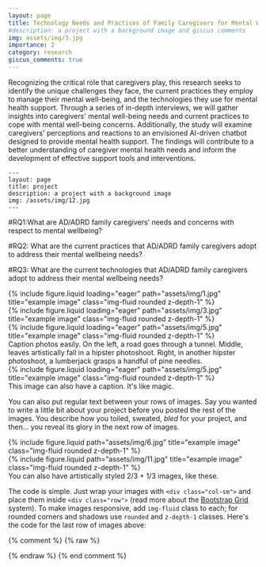 ```yaml
---
layout: page
title: Technology Needs and Practices of Family Caregivers for Mental Wellbeing
#description: a project with a background image and giscus comments
img: assets/img/3.jpg
importance: 2
category: research
giscus_comments: true
---
```


Recognizing the critical role that caregivers play, this research seeks to identify the unique challenges they face, the current
practices they employ to manage their mental well-being, and the technologies they use for mental health support. Through a
series of in-depth interviews, we will gather insights into caregivers' mental well-being needs and current practices to cope with
mental well-being concerns. Additionally, the study will examine caregivers' perceptions and reactions to an envisioned AI-driven
chatbot designed to provide mental health support. The findings will contribute to a better understanding of caregiver mental
health needs and inform the development of effective support tools and interventions.

    ---
    layout: page
    title: project
    description: a project with a background image
    img: /assets/img/12.jpg
    ---

#RQ1:What are AD/ADRD family caregivers’ needs and concerns with respect to mental wellbeing?

#RQ2:  What are the current practices that AD/ADRD family caregivers adopt to address their mental wellbeing needs? 

#RQ3: What are the current technologies that AD/ADRD family caregivers adopt to address their mental wellbeing needs?


<div class="row">
    <div class="col-sm mt-3 mt-md-0">
        {% include figure.liquid loading="eager" path="assets/img/1.jpg" title="example image" class="img-fluid rounded z-depth-1" %}
    </div>
    <div class="col-sm mt-3 mt-md-0">
        {% include figure.liquid loading="eager" path="assets/img/3.jpg" title="example image" class="img-fluid rounded z-depth-1" %}
    </div>
    <div class="col-sm mt-3 mt-md-0">
        {% include figure.liquid loading="eager" path="assets/img/5.jpg" title="example image" class="img-fluid rounded z-depth-1" %}
    </div>
</div>
<div class="caption">
    Caption photos easily. On the left, a road goes through a tunnel. Middle, leaves artistically fall in a hipster photoshoot. Right, in another hipster photoshoot, a lumberjack grasps a handful of pine needles.
</div>
<div class="row">
    <div class="col-sm mt-3 mt-md-0">
        {% include figure.liquid loading="eager" path="assets/img/5.jpg" title="example image" class="img-fluid rounded z-depth-1" %}
    </div>
</div>
<div class="caption">
    This image can also have a caption. It's like magic.
</div>

You can also put regular text between your rows of images.
Say you wanted to write a little bit about your project before you posted the rest of the images.
You describe how you toiled, sweated, _bled_ for your project, and then... you reveal its glory in the next row of images.

<div class="row justify-content-sm-center">
    <div class="col-sm-8 mt-3 mt-md-0">
        {% include figure.liquid path="assets/img/6.jpg" title="example image" class="img-fluid rounded z-depth-1" %}
    </div>
    <div class="col-sm-4 mt-3 mt-md-0">
        {% include figure.liquid path="assets/img/11.jpg" title="example image" class="img-fluid rounded z-depth-1" %}
    </div>
</div>
<div class="caption">
    You can also have artistically styled 2/3 + 1/3 images, like these.
</div>

The code is simple.
Just wrap your images with `<div class="col-sm">` and place them inside `<div class="row">` (read more about the <a href="https://getbootstrap.com/docs/4.4/layout/grid/">Bootstrap Grid</a> system).
To make images responsive, add `img-fluid` class to each; for rounded corners and shadows use `rounded` and `z-depth-1` classes.
Here's the code for the last row of images above:


{% comment %}
{% raw %}



{% endraw %}
{% end comment %}